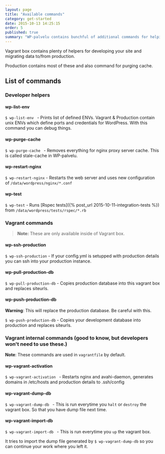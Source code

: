 ```yaml
---
layout: page
title: "Available commands"
category: get-started
date: 2015-10-13 14:25:15
order: 5
published: true
summary: "WP-palvelu contains bunchful of additional commands for helping the developer with basic tasks"
---
```


Vagrant box contains plenty of helpers for developing your site and migrating data to/from production.

Production contains most of these and also command for purging cache.

## List of commands

### Developer helpers
#### wp-list-env
```$ wp-list-env ``` - Prints list of defined ENVs. Vagrant & Production contain unix ENVs which define ports and credentials for WordPress. With this command you can debug things.

#### wp-purge-cache
```$ wp-purge-cache ``` - Removes everything for nginx proxy server cache. This is called stale-cache in WP-palvelu.

#### wp-restart-nginx
```$ wp-restart-nginx``` - Restarts the web server and uses new configuration of ```/data/wordpress/nginx/*.conf```

#### wp-test
`$ wp-test` - Runs [Rspec tests]({% post_url 2015-10-11-integration-tests %}) from ```/data/wordpress/tests/rspec/*.rb```


### Vagrant commands
> **Note:** These are only available inside of Vagrant box.

#### wp-ssh-production
```$ wp-ssh-production``` - If your config.yml is setupped with production details you can ssh into your production instance.

#### wp-pull-production-db
`$ wp-pull-production-db` - Copies production database into this vagrant box and replaces siteurls.

#### wp-push-production-db
<div class="bs-callout bs-callout-danger">
  <strong>Warning</strong>: This will replace the production database. Be careful with this. 
</div>

`$ wp-push-production-db` - Copies your development database into production and replaces siteurls.


### Vagrant internal commands (good to know, but developers won't need to use these.)

<div class="bs-callout bs-callout-info">
  <strong>Note</strong>: These commands are used in <code>vagrantfile</code> by default.
</div>

#### wp-vagrant-activation
```$ wp-vagrant-activation ``` - Restarts nginx and avahi-daemon, generates domains in /etc/hosts and production details to .ssh/config

#### wp-vagrant-dump-db
```$ wp-vagrant-dump-db ``` - This is run everytime you `halt` or `destroy` the vagrant box. So that you have dump file next time.

#### wp-vagrant-import-db
```$ wp-vagrant-import-db ``` - This is run everytime you `up` the vagrant box.

It tries to import the dump file generated by ```$ wp-vagrant-dump-db``` so you can continue your work where you left it.
